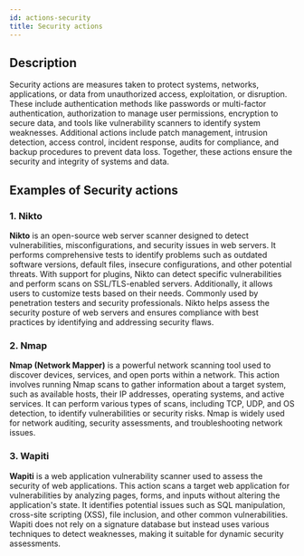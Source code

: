 ```yaml
---
id: actions-security
title: Security actions
---
```


## Description
Security actions are measures taken to protect systems, networks, applications, or data from unauthorized access, exploitation, or disruption. These include authentication methods like passwords or multi-factor authentication, authorization to manage user permissions, encryption to secure data, and tools like vulnerability scanners to identify system weaknesses. Additional actions include patch management, intrusion detection, access control, incident response, audits for compliance, and backup procedures to prevent data loss. Together, these actions ensure the security and integrity of systems and data.

## Examples of Security actions

### 1. **Nikto**
**Nikto** is an open-source web server scanner designed to detect vulnerabilities, misconfigurations, and security issues in web servers. It performs comprehensive tests to identify problems such as outdated software versions, default files, insecure configurations, and other potential threats. With support for plugins, Nikto can detect specific vulnerabilities and perform scans on SSL/TLS-enabled servers. Additionally, it allows users to customize tests based on their needs. Commonly used by penetration testers and security professionals. Nikto helps assess the security posture of web servers and ensures compliance with best practices by identifying and addressing security flaws.

### 2. **Nmap**
**Nmap (Network Mapper)** is a powerful network scanning tool used to discover devices, services, and open ports within a network. This action involves running Nmap scans to gather information about a target system, such as available hosts, their IP addresses, operating systems, and active services. It can perform various types of scans, including TCP, UDP, and OS detection, to identify vulnerabilities or security risks. Nmap is widely used for network auditing, security assessments, and troubleshooting network issues.

### 3. **Wapiti**
**Wapiti** is a web application vulnerability scanner used to assess the security of web applications. This action scans a target web application for vulnerabilities by analyzing pages, forms, and inputs without altering the application's state. It identifies potential issues such as SQL manipulation, cross-site scripting (XSS), file inclusion, and other common vulnerabilities. Wapiti does not rely on a signature database but instead uses various techniques to detect weaknesses, making it suitable for dynamic security assessments.